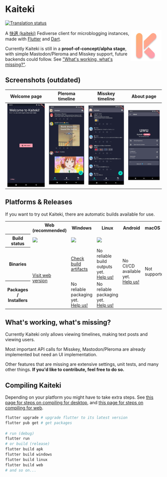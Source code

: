 # Kaiteki

[![Translation status](http://wl.craftplacer.moe/widgets/kaiteki/-/app/svg-badge.svg)](http://wl.craftplacer.moe/engage/kaiteki/)

<img align="right" src="assets/icons/windows/kaiteki.png" width=100>

A [快適 (kaiteki)](http://takoboto.jp/?w=1200120) Fediverse client for microblogging instances, made with [Flutter](https://flutter.dev/) and [Dart](https://dart.dev/).

Currently Kaiteki is still in a **proof-of-concept/alpha stage**, with simple Mastodon/Pleroma and Misskey support, future backends could follow. See ["What's working, what's missing?"](#whats-working-whats-missing).

## Screenshots (outdated)

| Welcome page | Pleroma timeline | Misskey timeline | About page |
| - | - | - | - |
| ![](assets/screenshots/welcome.jpg) | ![](assets/screenshots/pleroma-feed.jpg) | ![](assets/screenshots/misskey-feed.jpg) | ![](assets/screenshots/about.jpg) |

## Platforms & Releases

If you want to try out Kaiteki, there are automatic builds available for use.

<table>
    <tr>
        <th></th>
        <th>Web<br>(recommended)</th>
        <th>Windows</th>
        <th>Linux</th>
        <th>Android</th>
        <th>macOS</th>
        <th>iOS</th>
    </tr>
    <tr>
        <th>Build status</th>
        <td><img src="https://img.shields.io/github/workflow/status/Craftplacer/kaiteki/Web"></td>
        <td><img src="https://img.shields.io/github/workflow/status/Craftplacer/kaiteki/Windows"></td>
        <td><img src="https://img.shields.io/github/workflow/status/Craftplacer/kaiteki/Linux"></td>
        <td rowspan=3>No CI/CD available yet.<br><a href="https://github.com/Craftplacer/kaiteki/issues/2">Help us!</a></td>
        <td colspan=2 rowspan=3>Not supported.</td>
    </tr>
    <tr>
        <th>Binaries</th>
        <td rowspan=2><a href="https://craftplacer.moe/Kaiteki/">Visit web version</a></td>
        <td><a href="https://github.com/Craftplacer/Kaiteki/actions/workflows/windows.yml">Check build artifacts</a></td>
        <td>No reliable build outputs yet.<br><a href="https://github.com/Craftplacer/Kaiteki/issues/62">Help us!</a></td>
    </tr>
    <tr>
        <th>Packages / Installers</th>
        <td>No reliable packaging yet.<br><a href="https://github.com/Craftplacer/Kaiteki/issues/63">Help us!</a></td>
        <td>No reliable packaging yet.<br><a href="https://github.com/Craftplacer/Kaiteki/issues/62">Help us!</a></td>
    </tr>
</table>


## What's working, what's missing?

Currently Kaiteki only allows viewing timelines, making text posts and viewing users.

Most important API calls for Misskey, Mastodon/Pleroma are already implemented but need an UI implementation.

Other features that are missing are extensive settings, unit tests, and many other things. **If you'd like to contribute, feel free to do so.**

## Compiling Kaiteki

Depending on your platform you might have to take extra steps.
See [this page for steps on compiling for desktop](https://flutter.dev/desktop#requirements), and [this page for steps on compiling for web](https://flutter.dev/docs/get-started/web).

```sh
flutter upgrade # upgrade flutter to its latest version
flutter pub get # get packages

# run (debug)
flutter run
# or build (release)
flutter build apk
flutter build windows
flutter build linux
flutter build web
# and so on...
```
